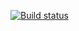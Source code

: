[![Build status](https://ci.appveyor.com/api/projects/status/xni49h0cilfh8jwi?svg=true)](https://ci.appveyor.com/project/zvasileva/set)